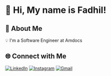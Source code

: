 # 👋 Hi, My name is Fadhil!

## 🚀 About Me
💡 I'm a Software Engineer at Amdocs  

## 🌐 Connect with Me
[![LinkedIn](https://img.shields.io/badge/-LinkedIn-blue?style=flat&logo=linkedin)](https://www.linkedin.com/in/fadhilah-rizki-fatoni-b7a70020a)
[![Instagram](https://img.shields.io/badge/-instagram-black?style=flat&logo=instagram)](https://www.instagram.com/fadhilahrizki)
[![Gmail](https://img.shields.io/badge/Gmail-red?style=flat-square&logo=gmail&logoColor=white)](mailto:fadilahriskifatoni@gmail.com?subject=subject&cc=cc@example.com)
